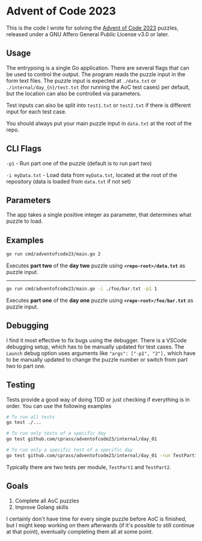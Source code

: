 # Advent of Code 2023

This is the code I wrote for solving the [Advent of Code 2023](https://adventofcode.com/2023) puzzles, released under a GNU Affero General Public License v3.0 or later.

## Usage

The entrypoing is a single Go application. There are several flags that can be used to control the output. The program reads the puzzle input in the form text files. The puzzle input is expected at `./data.txt` or `./internal/day_{n}/test.txt` (for running the AoC test cases) per default, but the location can also be controlled via parameters.

Test inputs can also be split into `test1.txt` or `test2.txt` if there is different input for each test case.

You should always put your main puzzle input in `data.txt` at the root of the repo.

## CLI Flags

`-p1` - Run part one of the puzzle (default is to run part two)

`-i myData.txt` - Load data from `myData.txt`, located at the root of the repository (data is loaded from `data.txt` if not set)

## Parameters

The app takes a single positive integer as parameter, that determines what puzzle to load.

## Examples

```sh
go run cmd/adventofcode23/main.go 2
```

Executes **part two** of the **day two** puzzle using **`<repo-root>/data.txt`** as puzzle input.

---

```sh
go run cmd/adventofcode23/main.go -i ./foo/bar.txt -p1 1
```

Executes **part one** of the **day one** puzzle using **`<repo-root>/foo/bar.txt`** as puzzle input.

## Debugging

I find it most effective to fix bugs using the debugger. There is a VSCode debugging setup, which has to be manually updated for test cases.
The `Launch` debug option uses arguments like `"args": ["-p1", "2"],` which have to be manually updated to change the puzzle number or switch from part two to part one.

## Testing

Tests provide a good way of doing TDD or just checking if everything is in order. You can use the following examples

```sh
# To run all tests
go test ./...

# To run only tests of a specific day
go test github.com/cprass/adventofcode23/internal/day_01

# To run only a specific test of a specific day
go test github.com/cprass/adventofcode23/internal/day_01 -run TestPart1
```

Typically there are two tests per module, `TestPart1` and `TestPart2`.

## Goals

1. Complete all AoC puzzles
2. Improve Golang skills

I certainly don't have time for every single puzzle before AoC is finished, but I might keep working on them afterwards (if it's possible to still continue at that point), eventually completing them all at some point.
